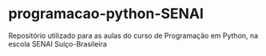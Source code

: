 # programacao-python-SENAI
Repositório utilizado para as aulas do curso de Programação em Python, na escola SENAI Suíço-Brasileira
